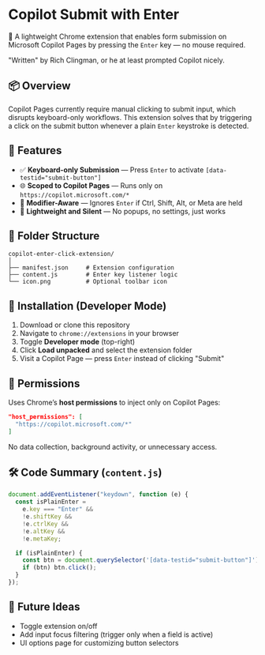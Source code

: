 # Copilot Submit with Enter

🎯 A lightweight Chrome extension that enables form submission on Microsoft Copilot Pages by pressing the `Enter` key — no mouse required.

"Written" by Rich Clingman, or he at least prompted Copilot nicely. 

## 📦 Overview

Copilot Pages currently require manual clicking to submit input, which disrupts keyboard-only workflows. This extension solves that by triggering a click on the submit button whenever a plain `Enter` keystroke is detected.

## 🚀 Features

- ✅ **Keyboard-only Submission** — Press `Enter` to activate `[data-testid="submit-button"]`
- 🌐 **Scoped to Copilot Pages** — Runs only on `https://copilot.microsoft.com/*`
- 🧠 **Modifier-Aware** — Ignores `Enter` if Ctrl, Shift, Alt, or Meta are held
- 🧼 **Lightweight and Silent** — No popups, no settings, just works

## 📂 Folder Structure

```
copilot-enter-click-extension/
│
├── manifest.json     # Extension configuration
├── content.js        # Enter key listener logic
└── icon.png          # Optional toolbar icon
```

## 🧪 Installation (Developer Mode)

1. Download or clone this repository
2. Navigate to `chrome://extensions` in your browser
3. Toggle **Developer mode** (top-right)
4. Click **Load unpacked** and select the extension folder
5. Visit a Copilot Page — press `Enter` instead of clicking "Submit"

## 🔐 Permissions

Uses Chrome’s **host permissions** to inject only on Copilot Pages:
```json
"host_permissions": [
  "https://copilot.microsoft.com/*"
]
```

No data collection, background activity, or unnecessary access.

## 🛠️ Code Summary (`content.js`)

```js
document.addEventListener("keydown", function (e) {
  const isPlainEnter =
    e.key === "Enter" &&
    !e.shiftKey &&
    !e.ctrlKey &&
    !e.altKey &&
    !e.metaKey;

  if (isPlainEnter) {
    const btn = document.querySelector('[data-testid="submit-button"]');
    if (btn) btn.click();
  }
});
```

## 📘 Future Ideas

- Toggle extension on/off
- Add input focus filtering (trigger only when a field is active)
- UI options page for customizing button selectors
